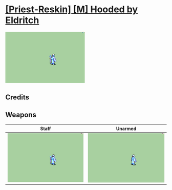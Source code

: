 # [\[Priest-Reskin\] \[M\] Hooded by Eldritch](./)

<img src="./7.%20Staff/Staff_000.png" alt="[Priest-Reskin] [M] Hooded by Eldritch standing" />

## Credits



## Weapons


|Staff |Unarmed |
|  :---: | :---: |
| <img alt="Staff animation" src="./7.%20Staff/Staff.gif" /> | <img alt="Unarmed animation" src="./8.%20Unarmed/Unarmed.gif" /> |
